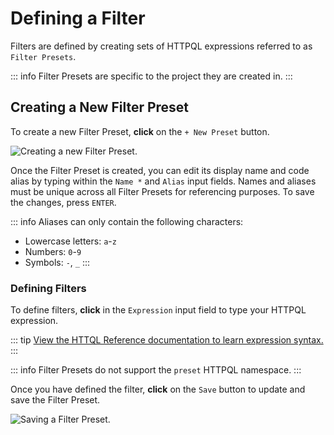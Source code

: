 # Defining a Filter

Filters are defined by creating sets of HTTPQL expressions referred to as `Filter Presets`.

::: info
Filter Presets are specific to the project they are created in.
:::

## Creating a New Filter Preset

To create a new Filter Preset, **click** on the `+ New Preset` button.

<img alt="Creating a new Filter Preset." src="/_images/filters_new_preset.png" center/>

Once the Filter Preset is created, you can edit its display name and code alias by typing within the `Name *` and `Alias` input fields. Names and aliases must be unique across all Filter Presets for referencing purposes. To save the changes, press `ENTER`.

::: info
Aliases can only contain the following characters:

- Lowercase letters: `a`-`z`
- Numbers: `0`-`9`
- Symbols: `-`, `_`
:::

### Defining Filters

To define filters, **click** in the `Expression` input field to type your HTTPQL expression.

::: tip
[View the HTTQL Reference documentation to learn expression syntax.](/reference/httpql.md)
:::

::: info
Filter Presets do not support the `preset` HTTPQL namespace.
:::

Once you have defined the filter, **click** on the `Save` button to update and save the Filter Preset.

<img alt="Saving a Filter Preset." src="/_images/filters_save.png" center>
